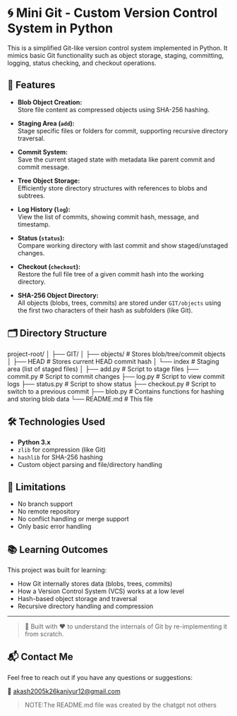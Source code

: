 # 🌀 Mini Git - Custom Version Control System in Python

This is a simplified Git-like version control system implemented in Python. It mimics basic Git functionality such as object storage, staging, committing, logging, status checking, and checkout operations.

## 🚀 Features

- **Blob Object Creation:**  
  Store file content as compressed objects using SHA-256 hashing.

- **Staging Area (`add`):**  
  Stage specific files or folders for commit, supporting recursive directory traversal.

- **Commit System:**  
  Save the current staged state with metadata like parent commit and commit message.

- **Tree Object Storage:**  
  Efficiently store directory structures with references to blobs and subtrees.

- **Log History (`log`):**  
  View the list of commits, showing commit hash, message, and timestamp.

- **Status (`status`):**  
  Compare working directory with last commit and show staged/unstaged changes.

- **Checkout (`checkout`):**  
  Restore the full file tree of a given commit hash into the working directory.

- **SHA-256 Object Directory:**  
  All objects (blobs, trees, commits) are stored under `GIT/objects` using the first two characters of their hash as subfolders (like Git).

## 🗂️ Directory Structure

project-root/
│
├── GIT/
│ ├── objects/ # Stores blob/tree/commit objects
│ ├── HEAD # Stores current HEAD commit hash
│ └── index # Staging area (list of staged files)
│
├── add.py # Script to stage files
├── commit.py # Script to commit changes
├── log.py # Script to view commit logs
├── status.py # Script to show status
├── checkout.py # Script to switch to a previous commit
├── blob.py # Contains functions for hashing and storing blob data
└── README.md # This file

## 🛠️ Technologies Used

- **Python 3.x**
- `zlib` for compression (like Git)
- `hashlib` for SHA-256 hashing
- Custom object parsing and file/directory handling

## 📌 Limitations

- No branch support
- No remote repository
- No conflict handling or merge support
- Only basic error handling

## 📚 Learning Outcomes

This project was built for learning:

- How Git internally stores data (blobs, trees, commits)
- How a Version Control System (VCS) works at a low level
- Hash-based object storage and traversal
- Recursive directory handling and compression

---

> 🧠 Built with ❤️ to understand the internals of Git by re-implementing it from scratch.

## 📬 Contact Me

Feel free to reach out if you have any questions or suggestions:

📧 [akash2005k26kaniyur12@gmail.com](mailto:akash2005k26kaniyur12@gmail.com)


>NOTE:The README.md file was created by the chatgpt not others
